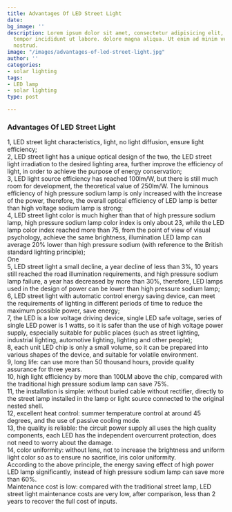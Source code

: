 ```yaml
---
title: Advantages Of LED Street Light
date: 
bg_image: ''
description: Lorem ipsum dolor sit amet, consectetur adipisicing elit, sed do eiusmod
  tempor incididunt ut labore. dolore magna aliqua. Ut enim ad minim veniam, quis
  nostrud.
image: "/images/advantages-of-led-street-light.jpg"
author: ''
categories:
- solar lighting
tags:
- LED lamp
- solar lighting
type: post

---
```

### Advantages Of LED Street Light

1, LED street light characteristics, light, no light diffusion, ensure light efficiency;  
2, LED street light has a unique optical design of the two, the LED street light irradiation to the desired lighting area, further improve the efficiency of light, in order to achieve the purpose of energy conservation;  
3, LED light source efficiency has reached 100lm/W, but there is still much room for development, the theoretical value of 250lm/W. The luminous efficiency of high pressure sodium lamp is only increased with the increase of the power, therefore, the overall optical efficiency of LED lamp is better than high voltage sodium lamp is strong;  
4, LED street light color is much higher than that of high pressure sodium lamp, high pressure sodium lamp color index is only about 23, while the LED lamp color index reached more than 75, from the point of view of visual psychology, achieve the same brightness, illumination LED lamp can average 20% lower than high pressure sodium (with reference to the British standard lighting principle);  
One  
5, LED street light a small decline, a year decline of less than 3%, 10 years still reached the road illumination requirements, and high pressure sodium lamp failure, a year has decreased by more than 30%, therefore, LED lamps used in the design of power can be lower than high pressure sodium lamp;  
6, LED street light with automatic control energy saving device, can meet the requirements of lighting in different periods of time to reduce the maximum possible power, save energy;  
7, the LED is a low voltage driving device, single LED safe voltage, series of single LED power is 1 watts, so it is safer than the use of high voltage power supply, especially suitable for public places (such as street lighting, industrial lighting, automotive lighting, lighting and other people);  
8, each unit LED chip is only a small volume, so it can be prepared into various shapes of the device, and suitable for volatile environment.  
9, long life: can use more than 50 thousand hours, provide quality assurance for three years.  
10, high light efficiency by more than 100LM above the chip, compared with the traditional high pressure sodium lamp can save 75%.  
11, the installation is simple: without buried cable without rectifier, directly to the street lamp installed in the lamp or light source connected to the original nested shell.  
12, excellent heat control: summer temperature control at around 45 degrees, and the use of passive cooling mode.  
13, the quality is reliable: the circuit power supply all uses the high quality components, each LED has the independent overcurrent protection, does not need to worry about the damage.  
14, color uniformity: without lens, not to increase the brightness and uniform light color so as to ensure no sacrifice, iris color uniformity.  
According to the above principle, the energy saving effect of high power LED lamp significantly, instead of high pressure sodium lamp can save more than 60%.  
Maintenance cost is low: compared with the traditional street lamp, LED street light maintenance costs are very low, after comparison, less than 2 years to recover the full cost of inputs.